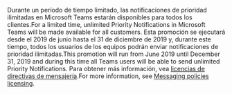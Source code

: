 <span data-ttu-id="10aca-101">Durante un período de tiempo limitado, las notificaciones de prioridad ilimitadas en Microsoft Teams estarán disponibles para todos los clientes.</span><span class="sxs-lookup"><span data-stu-id="10aca-101">For a limited time, unlimited Priority Notifications in Microsoft Teams will be made available for all customers.</span></span> <span data-ttu-id="10aca-102">Esta promoción se ejecutará desde el 2019 de junio hasta el 31 de diciembre de 2019 y, durante este tiempo, todos los usuarios de los equipos podrán enviar notificaciones de prioridad ilimitadas.</span><span class="sxs-lookup"><span data-stu-id="10aca-102">This promotion will run from June 2019 until December 31, 2019 and during this time all Teams users will be able to send unlimited Priority Notifications.</span></span> <span data-ttu-id="10aca-103">Para obtener más información, vea [licencias de directivas de mensajería](../teams-add-on-licensing/pri-message.md).</span><span class="sxs-lookup"><span data-stu-id="10aca-103">For more information, see [Messaging policies licensing](../teams-add-on-licensing/pri-message.md).</span></span> 